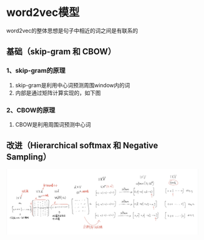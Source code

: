 # word2vec模型
word2vec的整体思想是句子中相近的词之间是有联系的
## 基础（skip-gram 和 CBOW）
### 1、skip-gram的原理
1. skip-gram是利用中心词预测周围window内的词  
2. 内部是通过矩阵计算实现的，如下图
### 2、CBOW的原理 
1. CBOW是利用周围词预测中心词
## 改进（Hierarchical softmax 和 Negative Sampling）
![图片名称](图片/skip-gram原理图.png)  
